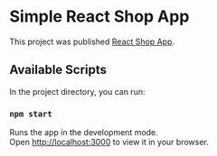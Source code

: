 # Simple React Shop App

This project was published [React Shop App](https://anderboom.github.io/react-shop/).

## Available Scripts

In the project directory, you can run:

### `npm start`

Runs the app in the development mode.\
Open [http://localhost:3000](http://localhost:3000) to view it in your browser.

## 
